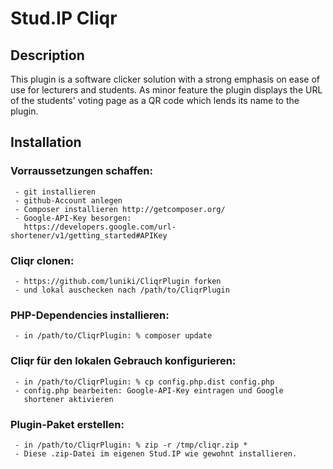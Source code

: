 # Stud.IP Cliqr

## Description

This plugin is a software clicker solution with a strong emphasis on
ease of use for lecturers and students. As minor feature the plugin
displays the URL of the students' voting page as a QR code which lends
its name to the plugin.

## Installation

### Vorraussetzungen schaffen:
     - git installieren
     - github-Account anlegen
     - Composer installieren http://getcomposer.org/
     - Google-API-Key besorgen:
       https://developers.google.com/url-shortener/v1/getting_started#APIKey

### Cliqr clonen:
     - https://github.com/luniki/CliqrPlugin forken
     - und lokal auschecken nach /path/to/CliqrPlugin

### PHP-Dependencies installieren:
     - in /path/to/CliqrPlugin: % composer update

### Cliqr für den lokalen Gebrauch konfigurieren:
     - in /path/to/CliqrPlugin: % cp config.php.dist config.php
     - config.php bearbeiten: Google-API-Key eintragen und Google
       shortener aktivieren

### Plugin-Paket erstellen:
     - in /path/to/CliqrPlugin: % zip -r /tmp/cliqr.zip *
     - Diese .zip-Datei im eigenen Stud.IP wie gewohnt installieren.
